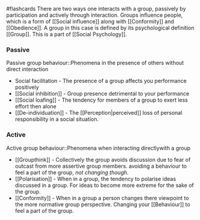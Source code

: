 #flashcards
There are two ways one interacts with a group, passively by participation and actively through interaction. Groups influence people, which is a form of [[Social influence]] along with [[Conformity]] and [[Obedience]]. A group in this case is defined by its psychological definition [[Group]]. This is a part of [[Social Psychology]].
### Passive
Passive group behaviour::Phenomena in the presence of others without direct interaction
<!--SR:!2023-11-08,4,270-->

* Social facilitation - The presence of a group affects you performance positively
* [[Social inhibition]] - Group presence detrimental to your performance
* [[Social loafing]] - The tendency for members of a group to exert less effort then alone
* [[De-individuation]] - The [[Perception|perceived]] loss of personal responsibility in a social situation.

### Active
Active group behaviour::Phenomena when interacting directlywith a group
<!--SR:!2023-11-07,3,250-->
* [[Groupthink]] - Collectively the group avoids discussion due to fear of outcast from more assertive group members. avoiding a behaviour to feel a part of the group, *not changing though*.
* [[Polarisation]] - When in a group, the tendency to polarise ideas discussed in a group. For ideas to become more extreme for the sake of the group.
* [[Conformity]] - When in a group a person changes there viewpoint to the more normative group perspective. Changing your [[Behaviour]] to feel a part of the group.
